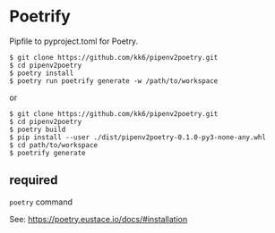 # Poetrify

Pipfile to pyproject.toml for Poetry.

```
$ git clone https://github.com/kk6/pipenv2poetry.git
$ cd pipenv2poetry
$ poetry install
$ poetry run poetrify generate -w /path/to/workspace
```

or

```
$ git clone https://github.com/kk6/pipenv2poetry.git
$ cd pipenv2poetry
$ poetry build
$ pip install --user ./dist/pipenv2poetry-0.1.0-py3-none-any.whl
$ cd path/to/workspace
$ poetrify generate
```

## required

`poetry` command

See: https://poetry.eustace.io/docs/#installation
